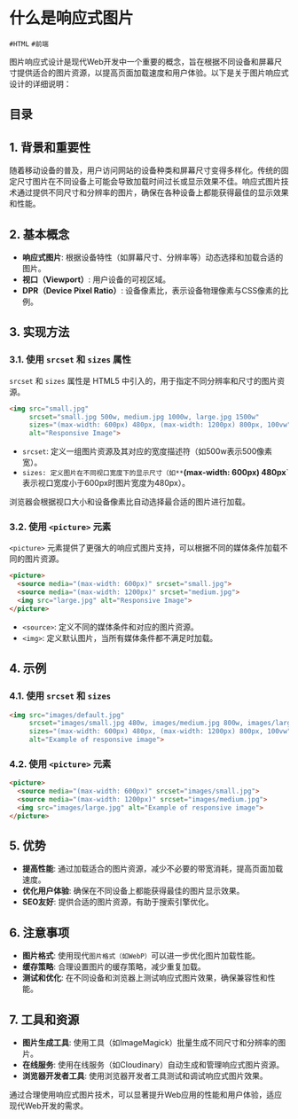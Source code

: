 
# 什么是响应式图片


`#HTML`   `#前端`

图片响应式设计是现代Web开发中一个重要的概念，旨在根据不同设备和屏幕尺寸提供适合的图片资源，以提高页面加载速度和用户体验。以下是关于图片响应式设计的详细说明：


## 目录
<!-- toc -->
 ## 1. 背景和重要性 

随着移动设备的普及，用户访问网站的设备种类和屏幕尺寸变得多样化。传统的固定尺寸图片在不同设备上可能会导致加载时间过长或显示效果不佳。响应式图片技术通过提供不同尺寸和分辨率的图片，确保在各种设备上都能获得最佳的显示效果和性能。

## 2. 基本概念

- **响应式图片**: 根据设备特性（如屏幕尺寸、分辨率等）动态选择和加载合适的图片。
- **视口（Viewport）**: 用户设备的可视区域。
- **DPR（Device Pixel Ratio）**: 设备像素比，表示设备物理像素与CSS像素的比例。

## 3. 实现方法

### 3.1. 使用 `srcset` 和 `sizes` 属性

`srcset` 和 `sizes` 属性是 HTML5 中引入的，用于指定不同分辨率和尺寸的图片资源。

```html
<img src="small.jpg" 
     srcset="small.jpg 500w, medium.jpg 1000w, large.jpg 1500w" 
     sizes="(max-width: 600px) 480px, (max-width: 1200px) 800px, 100vw" 
     alt="Responsive Image">
```

- `srcset`: 定义一组图片资源及其对应的宽度描述符（如500w表示500像素宽）。
- `sizes: 定义图片在不同视口宽度下的显示尺寸（如**`**(max-width: 600px) 480px**`表示视口宽度小于600px时图片宽度为480px）。

浏览器会根据视口大小和设备像素比自动选择最合适的图片进行加载。

### 3.2. 使用 `<picture>` 元素

`<picture>` 元素提供了更强大的响应式图片支持，可以根据不同的媒体条件加载不同的图片资源。
```html
<picture>
  <source media="(max-width: 600px)" srcset="small.jpg">
  <source media="(max-width: 1200px)" srcset="medium.jpg">
  <img src="large.jpg" alt="Responsive Image">
</picture>

```

- `<source>`: 定义不同的媒体条件和对应的图片资源。
- `<img>`: 定义默认图片，当所有媒体条件都不满足时加载。

## 4. 示例

### 4.1. 使用 `srcset` 和 `sizes`

```html
<img src="images/default.jpg"
     srcset="images/small.jpg 480w, images/medium.jpg 800w, images/large.jpg 1200w"
     sizes="(max-width: 600px) 480px, (max-width: 1200px) 800px, 100vw"
     alt="Example of responsive image">
```

### 4.2. 使用 `<picture>` 元素

```html
<picture>
  <source media="(max-width: 600px)" srcset="images/small.jpg">
  <source media="(max-width: 1200px)" srcset="images/medium.jpg">
  <img src="images/large.jpg" alt="Example of responsive image">
</picture>

```

## 5. 优势

- **提高性能**: 通过加载适合的图片资源，减少不必要的带宽消耗，提高页面加载速度。
- **优化用户体验**: 确保在不同设备上都能获得最佳的图片显示效果。
- **SEO友好**: 提供合适的图片资源，有助于搜索引擎优化。

## 6. 注意事项

- **图片格式**: 使用现代`图片格式（如WebP）`可以进一步优化图片加载性能。
- **缓存策略**: 合理设置图片的缓存策略，减少重复加载。
- **测试和优化**: 在不同设备和浏览器上测试响应式图片效果，确保兼容性和性能。

## 7. 工具和资源

- **图片生成工具**: 使用工具（如ImageMagick）批量生成不同尺寸和分辨率的图片。
- **在线服务**: 使用在线服务（如Cloudinary）自动生成和管理响应式图片资源。
- **浏览器开发者工具**: 使用浏览器开发者工具测试和调试响应式图片效果。

通过合理使用响应式图片技术，可以显著提升Web应用的性能和用户体验，适应现代Web开发的需求。
